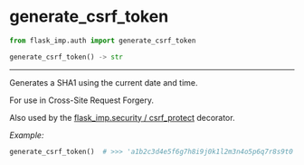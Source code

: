 # generate_csrf_token

```python
from flask_imp.auth import generate_csrf_token
```

```python
generate_csrf_token() -> str
```

---

Generates a SHA1 using the current date and time.

For use in Cross-Site Request Forgery.

Also used by the [flask_imp.security / csrf_protect](../Security/flask_imp_security-include_csrf.md) decorator.

*Example:*

```python
generate_csrf_token()  # >>> 'a1b2c3d4e5f6g7h8i9j0k1l2m3n4o5p6q7r8s9t0'
```

